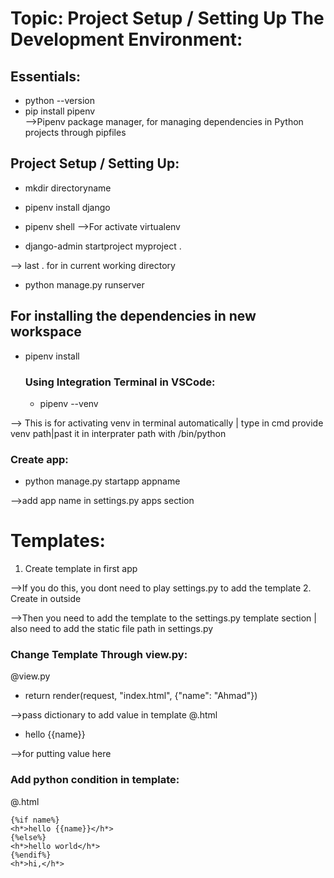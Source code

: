 # Topic: Project Setup / Setting Up The Development Environment:

## Essentials:
- python --version
- pip install pipenv   
-->Pipenv package manager, for managing dependencies in Python projects through pipfiles

## Project Setup / Setting Up:
- mkdir directoryname
- pipenv install django
- pipenv shell 
-->For activate virtualenv 

- django-admin startproject myproject .

--> last . for in current working directory 
- python manage.py runserver 

## For installing the dependencies in new workspace
- pipenv install


   ### Using Integration Terminal in VSCode:
   - pipenv --venv

--> This is for activating venv in terminal automatically | type in cmd provide venv path|past it in interprater path with /bin/python
 
### Create app:
- python manage.py startapp appname

-->add app name in settings.py apps section

# Templates:

1. Create template in first app

-->If you do this, you dont need to play settings.py to add the template
2. Create in outside 

-->Then you need to add the template to the settings.py template section | also need to add the static file path in settings.py 

### Change Template Through view.py:
  @view.py
- return render(request, "index.html", {"name": "Ahmad"}) 

-->pass dictionary to add value in template 
  @.html
- hello {{name}}

-->for putting value here 

### Add python condition in template:
  @.html
    
    {%if name%}
    <h*>hello {{name}}</h*>
    {%else%}
    <h*>hello world</h*>
    {%endif%}
    <h*>hi,</h*>
